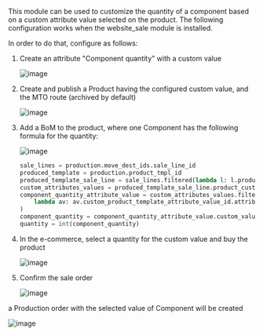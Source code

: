 This module can be used to customize the quantity of a component based
on a custom attribute value selected on the product. The following
configuration works when the website_sale module is installed.

In order to do that, configure as follows:

1.  Create an attribute "Component quantity" with a custom value

    ![image](https://raw.githubusercontent.com/OCA/manufacture/16.0/mrp_bom_line_formula_quantity/static/description/images/product_attribute.png)

2.  Create and publish a Product having the configured custom value, and
    the MTO route (archived by default)

    ![image](https://raw.githubusercontent.com/OCA/manufacture/16.0/mrp_bom_line_formula_quantity/static/description/images/product_tab_attributes.png)

3.  Add a BoM to the product, where one Component has the following
    formula for the quantity:

    ![image](https://raw.githubusercontent.com/OCA/manufacture/16.0/mrp_bom_line_formula_quantity/static/description/images/bom.png)

    ``` python
    sale_lines = production.move_dest_ids.sale_line_id
    produced_template = production.product_tmpl_id
    produced_template_sale_line = sale_lines.filtered(lambda l: l.product_template_id == produced_template)
    custom_attributes_values = produced_template_sale_line.product_custom_attribute_value_ids.with_context(lang=None)
    component_quantity_attribute_value = custom_attributes_values.filtered(
        lambda av: av.custom_product_template_attribute_value_id.attribute_id.name == "Component quantity"
    )
    component_quantity = component_quantity_attribute_value.custom_value
    quantity = int(component_quantity)
    ```

4.  In the e-commerce, select a quantity for the custom value and buy
    the product

    ![image](https://raw.githubusercontent.com/OCA/manufacture/16.0/mrp_bom_line_formula_quantity/static/description/images/website_sale_product.png)

5.  Confirm the sale order

    ![image](https://raw.githubusercontent.com/OCA/manufacture/16.0/mrp_bom_line_formula_quantity/static/description/images/sale_order.png)

a Production order with the selected value of Component will be created

![image](https://raw.githubusercontent.com/OCA/manufacture/16.0/mrp_bom_line_formula_quantity/static/description/images/production_order.png)
